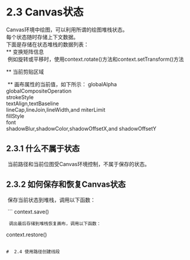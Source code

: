 # 2.3 Canvas状态

Canvas环境中绘图，可以利用所谓的绘图堆栈状态。  
每个状态随时存储上下文数据。    
下面是存储在状态堆栈的数据列表：   
  **  变换矩阵信息    
  例如旋转或平移时，使用context.rotate()方法和context.setTransform()方法
 
  **  当前剪贴区域  
  
  **  画布属性的当前值，如下所示：
    globalAlpha    
    globalCompositeOperation  
    strokeStyle   
    textAlign,textBaseline   
    lineCap,lineJoin,lineWidth,and miterLimit   
    fillStyle    
    font   
    shadowBlur,shadowColor,shadowOffsetX,and shadowOffsetY  
    
## 2.3.1 什么不属于状态    
  当前路径和当前位图受Canvas环境控制，不属于保存的状态。

## 2.3.2 如何保存和恢复Canvas状态    
  保存当前状态到堆栈，调用以下函数：    
  
  ```
  context.save()
  ```   
  调出最后存储到堆栈恢复画布，调用以下函数：   
  
  ```
  context.restore()
  ```
  
#  2.4 使用路径创建线段
